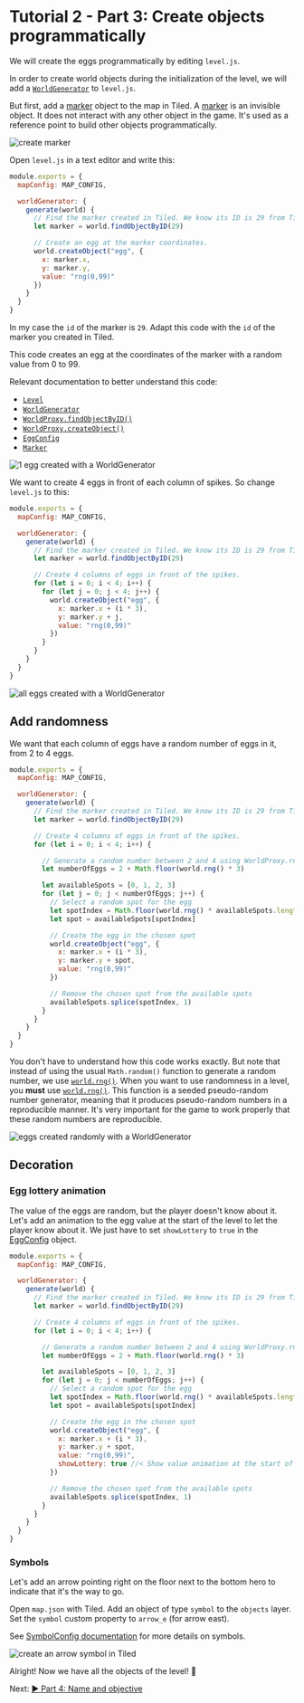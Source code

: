 # Tutorial 2 - Part 3: Create objects programmatically

We will create the eggs programmatically by editing `level.js`.

In order to create world objects during the initialization of the level, we will
add a [`WorldGenerator`](WorldGenerator.md) to `level.js`.

But first, add a [marker](ObjectConfig.md#markerconfig) object to the map
in Tiled. A [marker](ObjectConfig.md#markerconfig) is an invisible object. It
does not interact with any other object in the game. It's used as a reference
point to build other objects programmatically.

![create marker](images/tutorial2_9.png)

Open `level.js` in a text editor and write this:

```javascript
module.exports = {
  mapConfig: MAP_CONFIG,

  worldGenerator: {
    generate(world) {
      // Find the marker created in Tiled. We know its ID is 29 from Tiled.
      let marker = world.findObjectByID(29)

      // Create an egg at the marker coordinates.
      world.createObject("egg", {
        x: marker.x,
        y: marker.y,
        value: "rng(0,99)"
      })
    }
  }
}
```

In my case the `id` of the marker is `29`. Adapt this code with the `id` of the
marker you created in Tiled.

This code creates an egg at the coordinates of the marker with a random value
from 0 to 99.

Relevant documentation to better understand this code:

-   [`Level`](Level.md)
-   [`WorldGenerator`](WorldGenerator.md)
-   [`WorldProxy.findObjectByID()`](WorldProxy.md#findobjectbyidid)
-   [`WorldProxy.createObject()`](WorldProxy.md#createobjecttype-objectconfig)
-   [`EggConfig`](ObjectConfig.md#eggconfig)
-   [`Marker`](WorldObject.md#marker)

![1 egg created with a WorldGenerator](images/tutorial2_10.png)

We want to create 4 eggs in front of each column of spikes. So change `level.js`
to this:

```javascript
module.exports = {
  mapConfig: MAP_CONFIG,

  worldGenerator: {
    generate(world) {
      // Find the marker created in Tiled. We know its ID is 29 from Tiled.
      let marker = world.findObjectByID(29)

      // Create 4 columns of eggs in front of the spikes.
      for (let i = 0; i < 4; i++) {
        for (let j = 0; j < 4; j++) {
          world.createObject("egg", {
            x: marker.x + (i * 3),
            y: marker.y + j,
            value: "rng(0,99)"
          })
        }
      }
    }
  }
}
```

![all eggs created with a WorldGenerator](images/tutorial2_11.png)

## Add randomness

We want that each column of eggs have a random number of eggs in it, from 2 to 4
eggs.

```javascript
module.exports = {
  mapConfig: MAP_CONFIG,

  worldGenerator: {
    generate(world) {
      // Find the marker created in Tiled. We know its ID is 29 from Tiled.
      let marker = world.findObjectByID(29)

      // Create 4 columns of eggs in front of the spikes.
      for (let i = 0; i < 4; i++) {

        // Generate a random number between 2 and 4 using WorldProxy.rng()
        let numberOfEggs = 2 + Math.floor(world.rng() * 3)

        let availableSpots = [0, 1, 2, 3]
        for (let j = 0; j < numberOfEggs; j++) {
          // Select a random spot for the egg
          let spotIndex = Math.floor(world.rng() * availableSpots.length)
          let spot = availableSpots[spotIndex]

          // Create the egg in the chosen spot
          world.createObject("egg", {
            x: marker.x + (i * 3),
            y: marker.y + spot,
            value: "rng(0,99)"
          })

          // Remove the chosen spot from the available spots
          availableSpots.splice(spotIndex, 1)
        }
      }
    }
  }
}
```

You don't have to understand how this code works exactly. But note that instead
of using the usual `Math.random()` function to generate a random number, we use
[`world.rng()`](WorldProxy.md#rng). When you want to use randomness in a level,
you **must** use [`world.rng()`](WorldProxy.md#rng). This function is a seeded
pseudo-random number generator, meaning that it produces pseudo-random numbers
in a reproducible manner. It's very important for the game to work properly that
these random numbers are reproducible.

![eggs created randomly with a WorldGenerator](images/tutorial2_12.png)

## Decoration

### Egg lottery animation

The value of the eggs are random, but the player doesn't know about it. Let's
add an animation to the egg value at the start of the level to let the player
know about it. We just have to set `showLottery` to `true` in the
[EggConfig](ObjectConfig#eggconfig) object.

```javascript
module.exports = {
  mapConfig: MAP_CONFIG,

  worldGenerator: {
    generate(world) {
      // Find the marker created in Tiled. We know its ID is 29 from Tiled.
      let marker = world.findObjectByID(29)

      // Create 4 columns of eggs in front of the spikes.
      for (let i = 0; i < 4; i++) {

        // Generate a random number between 2 and 4 using WorldProxy.rng()
        let numberOfEggs = 2 + Math.floor(world.rng() * 3)

        let availableSpots = [0, 1, 2, 3]
        for (let j = 0; j < numberOfEggs; j++) {
          // Select a random spot for the egg
          let spotIndex = Math.floor(world.rng() * availableSpots.length)
          let spot = availableSpots[spotIndex]

          // Create the egg in the chosen spot
          world.createObject("egg", {
            x: marker.x + (i * 3),
            y: marker.y + spot,
            value: "rng(0,99)",
            showLottery: true //< Show value animation at the start of the level
          })

          // Remove the chosen spot from the available spots
          availableSpots.splice(spotIndex, 1)
        }
      }
    }
  }
}
```

### Symbols

Let's add an arrow pointing right on the floor next to the bottom hero to
indicate that it's the way to go.

Open `map.json` with Tiled. Add an object of type `symbol` to the `objects`
layer. Set the `symbol` custom property to `arrow_e` (for arrow east).

See [SymbolConfig documentation](ObjectConfig.md#symbolconfig) for more details
on symbols.

![create an arrow symbol in Tiled](images/tutorial2_13.png)

Alright! Now we have all the objects of the level! :partying_face:

Next: [:arrow_forward: Part 4: Name and objective](tutorial2_4.md)

